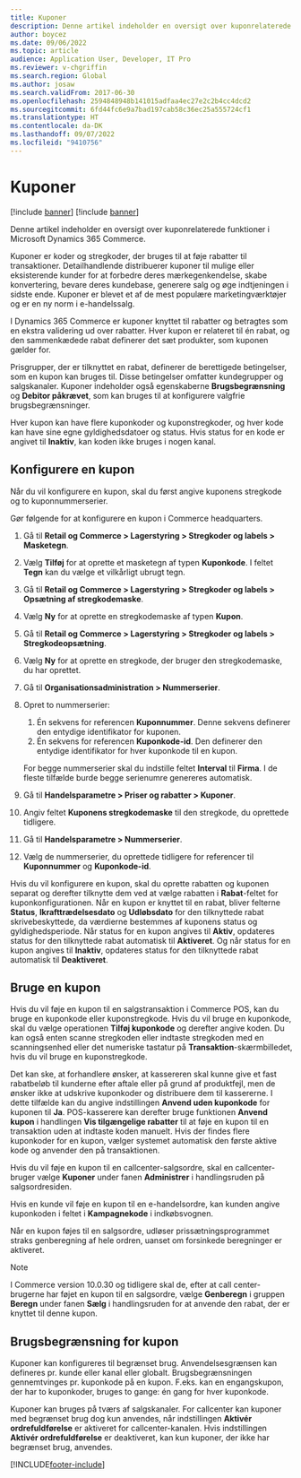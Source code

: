 ```yaml
---
title: Kuponer
description: Denne artikel indeholder en oversigt over kuponrelaterede funktioner i Microsoft Dynamics 365 Commerce.
author: boycez
ms.date: 09/06/2022
ms.topic: article
audience: Application User, Developer, IT Pro
ms.reviewer: v-chgriffin
ms.search.region: Global
ms.author: josaw
ms.search.validFrom: 2017-06-30
ms.openlocfilehash: 2594848948b141015adfaa4ec27e2c2b4cc4dcd2
ms.sourcegitcommit: 6fd44fc6e9a7bad197cab58c36ec25a555724cf1
ms.translationtype: HT
ms.contentlocale: da-DK
ms.lasthandoff: 09/07/2022
ms.locfileid: "9410756"
---
```

# <a name="coupons"></a>Kuponer

[!include [banner](../includes/banner.md)]
[!include [banner](../includes/preview-banner.md)]

Denne artikel indeholder en oversigt over kuponrelaterede funktioner i Microsoft Dynamics 365 Commerce.

Kuponer er koder og stregkoder, der bruges til at føje rabatter til transaktioner. Detailhandlende distribuerer kuponer til mulige eller eksisterende kunder for at forbedre deres mærkegenkendelse, skabe konvertering, bevare deres kundebase, generere salg og øge indtjeningen i sidste ende. Kuponer er blevet et af de mest populære marketingværktøjer og er en ny norm i e-handelssalg.

I Dynamics 365 Commerce er kuponer knyttet til rabatter og betragtes som en ekstra validering ud over rabatter. Hver kupon er relateret til én rabat, og den sammenkædede rabat definerer det sæt produkter, som kuponen gælder for.

Prisgrupper, der er tilknyttet en rabat, definerer de berettigede betingelser, som en kupon kan bruges til. Disse betingelser omfatter kundegrupper og salgskanaler. Kuponer indeholder også egenskaberne **Brugsbegrænsning** og **Debitor påkrævet**, som kan bruges til at konfigurere valgfrie brugsbegrænsninger.

Hver kupon kan have flere kuponkoder og kuponstregkoder, og hver kode kan have sine egne gyldighedsdatoer og status. Hvis status for en kode er angivet til **Inaktiv**, kan koden ikke bruges i nogen kanal.

## <a name="set-up-a-coupon"></a>Konfigurere en kupon

Når du vil konfigurere en kupon, skal du først angive kuponens stregkode og to kuponnummerserier.

Gør følgende for at konfigurere en kupon i Commerce headquarters.

1. Gå til **Retail og Commerce \> Lagerstyring \> Stregkoder og labels \> Masketegn**.
1. Vælg **Tilføj** for at oprette et masketegn af typen **Kuponkode**. I feltet **Tegn** kan du vælge et vilkårligt ubrugt tegn.
1. Gå til **Retail og Commerce \> Lagerstyring \> Stregkoder og labels \> Opsætning af stregkodemaske**.
1. Vælg **Ny** for at oprette en stregkodemaske af typen **Kupon**.
1. Gå til **Retail og Commerce \> Lagerstyring \> Stregkoder og labels \> Stregkodeopsætning**.
1. Vælg **Ny** for at oprette en stregkode, der bruger den stregkodemaske, du har oprettet.
1. Gå til **Organisationsadministration \> Nummerserier**.
1. Opret to nummerserier:

    1. Én sekvens for referencen **Kuponnummer**. Denne sekvens definerer den entydige identifikator for kuponen.
    1. Én sekvens for referencen **Kuponkode-id**. Den definerer den entydige identifikator for hver kuponkode til en kupon.

    For begge nummerserier skal du indstille feltet **Interval** til **Firma**. I de fleste tilfælde burde begge serienumre genereres automatisk.

1. Gå til **Handelsparametre \> Priser og rabatter \> Kuponer**.
1. Angiv feltet **Kuponens stregkodemaske** til den stregkode, du oprettede tidligere.
1. Gå til **Handelsparametre \> Nummerserier**.
1. Vælg de nummerserier, du oprettede tidligere for referencer til **Kuponnummer** og **Kuponkode-id**.

Hvis du vil konfigurere en kupon, skal du oprette rabatten og kuponen separat og derefter tilknytte dem ved at vælge rabatten i **Rabat**-feltet for kuponkonfigurationen. Når en kupon er knyttet til en rabat, bliver felterne **Status**, **Ikrafttrædelsesdato** og **Udløbsdato** for den tilknyttede rabat skrivebeskyttede, da værdierne bestemmes af kuponens status og gyldighedsperiode. Når status for en kupon angives til **Aktiv**, opdateres status for den tilknyttede rabat automatisk til **Aktiveret**. Og når status for en kupon angives til **Inaktiv**, opdateres status for den tilknyttede rabat automatisk til **Deaktiveret**.

## <a name="use-a-coupon"></a>Bruge en kupon

Hvis du vil føje en kupon til en salgstransaktion i Commerce POS, kan du bruge en kuponkode eller kuponstregkode. Hvis du vil bruge en kuponkode, skal du vælge operationen **Tilføj kuponkode** og derefter angive koden. Du kan også enten scanne stregkoden eller indtaste stregkoden med en scanningsenhed eller det numeriske tastatur på **Transaktion**-skærmbilledet, hvis du vil bruge en kuponstregkode.

Det kan ske, at forhandlere ønsker, at kassereren skal kunne give et fast rabatbeløb til kunderne efter aftale eller på grund af produktfejl, men de ønsker ikke at udskrive kuponkoder og distribuere dem til kassererne. I dette tilfælde kan du angive indstillingen **Anvend uden kuponkode** for kuponen til **Ja**. POS-kasserere kan derefter bruge funktionen **Anvend kupon** i handlingen **Vis tilgængelige rabatter** til at føje en kupon til en transaktion uden at indtaste koden manuelt. Hvis der findes flere kuponkoder for en kupon, vælger systemet automatisk den første aktive kode og anvender den på transaktionen.

Hvis du vil føje en kupon til en callcenter-salgsordre, skal en callcenter-bruger vælge **Kuponer** under fanen **Administrer** i handlingsruden på salgsordresiden.

Hvis en kunde vil føje en kupon til en e-handelsordre, kan kunden angive kuponkoden i feltet i **Kampagnekode** i indkøbsvognen.

Når en kupon føjes til en salgsordre, udløser prissætningsprogrammet straks genberegning af hele ordren, uanset om forsinkede beregninger er aktiveret.

> [!NOTE]
> I Commerce version 10.0.30 og tidligere skal de, efter at call center-brugerne har føjet en kupon til en salgsordre, vælge **Genberegn** i gruppen **Beregn** under fanen **Sælg** i handlingsruden for at anvende den rabat, der er knyttet til denne kupon.

## <a name="coupon-usage-limit"></a>Brugsbegrænsning for kupon

Kuponer kan konfigureres til begrænset brug. Anvendelsesgrænsen kan defineres pr. kunde eller kanal eller globalt. Brugsbegrænsningen gennemtvinges pr. kuponkode på en kupon. F.eks. kan en engangskupon, der har to kuponkoder, bruges to gange: én gang for hver kuponkode.

Kuponer kan bruges på tværs af salgskanaler. For callcenter kan kuponer med begrænset brug dog kun anvendes, når indstillingen **Aktivér ordrefuldførelse** er aktiveret for callcenter-kanalen. Hvis indstillingen **Aktivér ordrefuldførelse** er deaktiveret, kan kun kuponer, der ikke har begrænset brug, anvendes.

[!INCLUDE[footer-include](../includes/footer-banner.md)]
